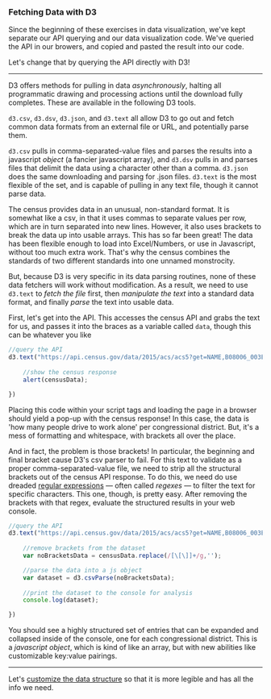 ### Fetching Data with D3

Since the beginning of these exercises in data visualization, we've kept separate our API querying and our data visualization code. We've queried the API in our browers, and copied and pasted the result into our code.

Let's change that by querying the API directly with D3!

-----

D3 offers methods for pulling in data *asynchronously*, halting all programmatic drawing and processing actions until the download fully completes. These are available in the following D3 tools.

`d3.csv`, `d3.dsv`, `d3.json`, and `d3.text` all allow D3 to go out and fetch common data formats from an external file or URL, and potentially parse them.

`d3.csv` pulls in comma-separated-value files and parses the results into a javascript *object* (a fancier javascript array), and `d3.dsv` pulls in and parses files that delimit the data using a character other than a comma. `d3.json` does the same downloading and parsing for .json files. `d3.text` is the most flexible of the set, and is capable of pulling in any text file, though it cannot parse data.

The census provides data in an unusual, non-standard format. It is somewhat like a csv, in that it uses commas to separate values per row, which are in turn separated into new lines. However, it also uses brackets to break the data up into usable arrays. This has so far been great! The data has been flexible enough to load into Excel/Numbers, or use in Javascript, without too much extra work. That's why the census combines the standards of  two different standards into one unnamed monstrocity.

But, because D3 is very specific in its data parsing routines, none of these data fetchers will work without modification. As a result, we need to use `d3.text` to *fetch the file* first, then *manipulate the text* into a standard data format, and finally *parse* the text into usable data.

First, let's get into the API. This accesses the census API and grabs the text for us, and passes it into the braces as a variable called `data`, though this can be whatever you like

```js
//query the API
d3.text("https://api.census.gov/data/2015/acs/acs5?get=NAME,B08006_003E&for=congressional%20district", function(censusData) {
	
	//show the census response
	alert(censusData);

})
```

Placing this code within your script tags and loading the page in a browser should yield a pop-up with the census response! In this case, the data is 'how many people drive to work alone' per congressional district. But, it's a mess of formatting and whitespace, with brackets all over the place.

And in fact, the problem is those brackets! In particular, the beginning and final bracket cause D3's csv parser to fail. For this text to validate as a proper comma-separated-value file, we need to strip all the structural brackets out of the census API response. To do this, we need do use dreaded [regular expressions](https://regexr.com) — often called *regexes* — to filter the text for specific characters. This one, though, is pretty easy. After removing the brackets with that regex, evaluate the structured results in your web console.

```js
//query the API
d3.text("https://api.census.gov/data/2015/acs/acs5?get=NAME,B08006_003E&for=congressional%20district", function(censusData) {
	
	//remove brackets from the dataset
	var noBracketsData = censusData.replace(/[\[\]]+/g,'');

	//parse the data into a js object
	var dataset = d3.csvParse(noBracketsData);
	
	//print the dataset to the console for analysis
	console.log(dataset);

})
```

You should see a highly structured set of entries that can be expanded and collapsed inside of the console, one for each congressional district. This is a *javascript object*, which is kind of like an array, but with new abilities like customizable key:value pairings. 

-----

Let's [customize the data structure](structure.md) so that it is more legible and has all the info we need.

